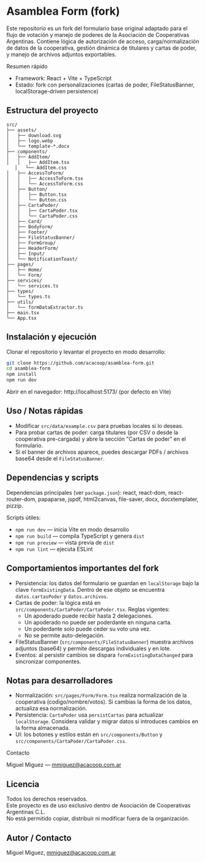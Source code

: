 # Asamblea Form (fork)

Este repositorio es un fork del formulario base original adaptado para el flujo de votación y manejo de poderes de la Asociación de Cooperativas Argentinas. Contiene lógica de autorización de acceso, carga/normalización de datos de la cooperativa, gestión dinámica de titulares y cartas de poder, y manejo de archivos adjuntos exportables.

Resumen rápido

- Framework: React + Vite + TypeScript
- Estado: fork con personalizaciones (cartas de poder, FileStatusBanner, localStorage-driven persistence)

## Estructura del proyecto

```
src/
├── assets/
│   ├── download.svg
│   ├── logo.webp
│   └── template-*.docx
├── components/
│   ├── AddItem/
│   │   ├── AddItem.tsx
   │   └── AddItem.css
│   ├── AccessToForm/
│   │   ├── AccessToForm.tsx
│   │   └── AccessToForm.css
│   ├── Button/
│   │   ├── Button.tsx
│   │   └── Button.css
│   ├── CartaPoder/
│   │   ├── CartaPoder.tsx
│   │   └── CartaPoder.css
│   ├── Card/
│   ├── BodyForm/
│   ├── Footer/
│   ├── FileStatusBanner/
│   ├── FormGroup/
│   ├── HeaderForm/
│   ├── Input/
│   └── NotificationToast/
├── pages/
│   ├── Home/
│   └── Form/
├── services/
│   └── services.ts
├── types/
│   └── types.ts
├── utils/
│   └── formDataExtractor.ts
├── main.tsx
└── App.tsx
```

## Instalación y ejecución

Clonar el repositorio y levantar el proyecto en modo desarrollo:

```bash
git clone https://github.com/acacoop/asamblea-form.git
cd asamblea-form
npm install
npm run dev
```

Abrir en el navegador:
http://localhost:5173/ (por defecto en Vite)

## Uso / Notas rápidas

- Modificar `src/data/example.csv` para pruebas locales si lo deseas.
- Para probar cartas de poder: carga titulares (por CSV o desde la cooperativa pre-cargada) y abre la sección "Cartas de poder" en el formulario.
- Si el banner de archivos aparece, puedes descargar PDFs / archivos base64 desde el `FileStatusBanner`.

## Dependencias y scripts

Dependencias principales (ver `package.json`): react, react-dom, react-router-dom, papaparse, jspdf, html2canvas, file-saver, docx, docxtemplater, pizzip.

Scripts útiles:

- `npm run dev` — inicia Vite en modo desarrollo
- `npm run build` — compila TypeScript y genera `dist`
- `npm run preview` — vista previa de `dist`
- `npm run lint` — ejecuta ESLint

## Comportamientos importantes del fork

- Persistencia: los datos del formulario se guardan en `localStorage` bajo la clave `formExistingData`. Dentro de ese objeto se encuentra `datos.cartasPoder` y `datos.archivos`.
- Cartas de poder: la lógica está en `src/components/CartaPoder/CartaPoder.tsx`. Reglas vigentes:
  - Un apoderado puede recibir hasta 2 delegaciones.
  - Un apoderado no puede ser poderdante en ninguna carta.
  - Un poderdante solo puede ceder su voto una vez.
  - No se permite auto-delegación.
- FileStatusBanner (`src/components/FileStatusBanner`) muestra archivos adjuntos (base64) y permite descargas individuales y en lote.
- Eventos: al persistir cambios se dispara `formExistingDataChanged` para sincronizar componentes.

## Notas para desarrolladores

- Normalización: `src/pages/Form/Form.tsx` realiza normalización de la cooperativa (codigo/nombre/votos). Si cambias la forma de los datos, actualiza esa normalización.
- Persistencia: `CartaPoder` usa `persistCartas` para actualizar `localStorage`. Considera validar y migrar datos si introduces cambios en la forma almacenada.
- UI: los botones y estilos están en `src/components/Button` y `src/components/CartaPoder/CartaPoder.css`.

Contacto

Miguel Miguez — mmiguez@acacoop.com.ar

## Licencia

Todos los derechos reservados.  
Este proyecto es de uso exclusivo dentro de Asociación de Cooperativas Argentinas C.L.  
No está permitido copiar, distribuir ni modificar fuera de la organización.

## Autor / Contacto

Miguel Miguez, mmiguez@acacoop.com.ar
